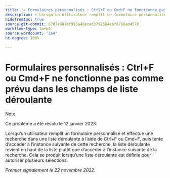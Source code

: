 ```yaml
---
title: '« Formulaires personnalisés : Ctrl+F ou Cmd+F ne fonctionne pas comme prévu dans les champs de liste déroulante »'
description: « Lorsqu’un utilisateur remplit un formulaire personnalisé et effectue une recherche dans une liste déroulante à l’aide de Ctrl+F ou Cmd+F, puis tente d’accéder à l’instance suivante de cette recherche, la liste déroulante revient en haut de la liste plutôt que d’accéder à l’instance suivante de la recherche. Cela se produit lorsqu’une liste déroulante est définie pour autoriser plusieurs sélections. »
hidefromtoc: true
source-git-commit: 67d7e907af995a40ecad3792584ebf8768ad4570
workflow-type: tm+mt
source-wordcount: '164'
ht-degree: 100%

---
```



# Formulaires personnalisés : Ctrl+F ou Cmd+F ne fonctionne pas comme prévu dans les champs de liste déroulante

>[!NOTE]
>
>Ce problème a été résolu le 12 janvier 2023.

Lorsqu’un utilisateur remplit un formulaire personnalisé et effectue une recherche dans une liste déroulante à l’aide de Ctrl+F ou Cmd+F, puis tente d’accéder à l’instance suivante de cette recherche, la liste déroulante revient en haut de la liste plutôt que d’accéder à l’instance suivante de la recherche. Cela se produit lorsqu’une liste déroulante est définie pour autoriser plusieurs sélections.

_Premier signalement le 22 novembre 2022._

